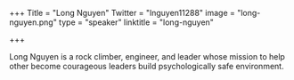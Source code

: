 +++
Title = "Long Nguyen"
Twitter = "lnguyen11288"
image = "long-nguyen.png"
type = "speaker"
linktitle = "long-nguyen"

+++

Long Nguyen is a rock climber, engineer, and leader whose mission to help other become courageous leaders build psychologically safe environment.
